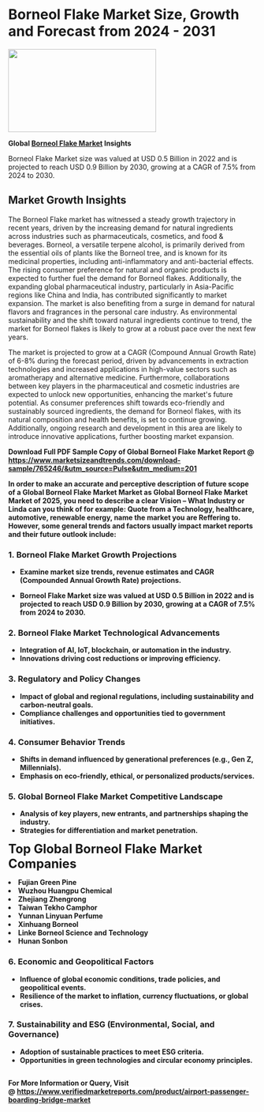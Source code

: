 <H1>Borneol Flake Market Size, Growth and Forecast from 2024 - 2031</H1><img class="aligncenter size-medium wp-image-584254" src="https://thirdeyenews.in/wp-content/uploads/2024/09/Global-Market-Research-300x168.jpeg" alt="" width="300" height="168" /><p><strong>Global&nbsp;<a href="https://www.marketsizeandtrends.com/download-sample/765246/&amp;utm_source=Pulse&amp;utm_medium=201">Borneol Flake Market</a> Insights</strong></p><p>Borneol Flake Market size was valued at USD 0.5 Billion in 2022 and is projected to reach USD 0.9 Billion by 2030, growing at a CAGR of 7.5% from 2024 to 2030.</p><p><h2>Market Growth Insights</h2> <p>The Borneol Flake market has witnessed a steady growth trajectory in recent years, driven by the increasing demand for natural ingredients across industries such as pharmaceuticals, cosmetics, and food & beverages. Borneol, a versatile terpene alcohol, is primarily derived from the essential oils of plants like the Borneol tree, and is known for its medicinal properties, including anti-inflammatory and anti-bacterial effects. The rising consumer preference for natural and organic products is expected to further fuel the demand for Borneol flakes. Additionally, the expanding global pharmaceutical industry, particularly in Asia-Pacific regions like China and India, has contributed significantly to market expansion. The market is also benefiting from a surge in demand for natural flavors and fragrances in the personal care industry. As environmental sustainability and the shift toward natural ingredients continue to trend, the market for Borneol flakes is likely to grow at a robust pace over the next few years. </p> <p><strong></strong></p> <p>The market is projected to grow at a CAGR (Compound Annual Growth Rate) of 6-8% during the forecast period, driven by advancements in extraction technologies and increased applications in high-value sectors such as aromatherapy and alternative medicine. Furthermore, collaborations between key players in the pharmaceutical and cosmetic industries are expected to unlock new opportunities, enhancing the market's future potential. As consumer preferences shift towards eco-friendly and sustainably sourced ingredients, the demand for Borneol flakes, with its natural composition and health benefits, is set to continue growing. Additionally, ongoing research and development in this area are likely to introduce innovative applications, further boosting market expansion.</p> <p><strong></p><p><span class=""><strong>Download Full PDF Sample Copy of Global Borneol Flake Market Report</strong> @ <a href="https://www.marketsizeandtrends.com/download-sample/765246/&amp;utm_source=Pulse&amp;utm_medium=201" target="_blank">https://www.marketsizeandtrends.com/download-sample/765246/&amp;utm_source=Pulse&amp;utm_medium=201</a></span></p><p>In order to make an accurate and perceptive description of future scope of a Global&nbsp;Borneol Flake Market Market as Global&nbsp;Borneol Flake Market Market of 2025, you need to describe a clear Vision &ndash; What Industry or Linda can you think of for example: Quote from a Technology, healthcare, automotive, renewable energy, name the market you are Reffering to. However, some general trends and factors usually impact market reports and their future outlook include:</p><h3>1.&nbsp;<strong>Borneol Flake Market Growth Projections</strong></h3><ul><li>Examine market size trends, revenue estimates and CAGR (Compounded Annual Growth Rate) projections.</li><li><p>Borneol Flake Market size was valued at USD 0.5 Billion in 2022 and is projected to reach USD 0.9 Billion by 2030, growing at a CAGR of 7.5% from 2024 to 2030.</p></li></ul><h3>2.&nbsp;<strong>Borneol Flake Market Technological Advancements</strong></h3><ul><li>Integration of AI, IoT, blockchain, or automation in the industry.</li><li>Innovations driving cost reductions or improving efficiency.</li></ul><h3>3.&nbsp;<strong>Regulatory and Policy Changes</strong></h3><ul><li>Impact of global and regional regulations, including sustainability and carbon-neutral goals.</li><li>Compliance challenges and opportunities tied to government initiatives.</li></ul><h3>4.&nbsp;<strong>Consumer Behavior Trends</strong></h3><ul><li>Shifts in demand influenced by generational preferences (e.g., Gen Z, Millennials).</li><li>Emphasis on eco-friendly, ethical, or personalized products/services.</li></ul><h3>5.&nbsp;<strong>Global Borneol Flake Market Competitive Landscape</strong></h3><ul><li>Analysis of key players, new entrants, and partnerships shaping the industry.</li><li>Strategies for differentiation and market penetration.</li></ul><p data-pm-slice="1 1 []"><span style="color: inherit; font-family: inherit; font-size: 25px;">Top Global Borneol Flake Market Companies</span></p><div class="" data-test-id=""><p><li>Fujian Green Pine</li><li> Wuzhou Huangpu Chemical</li><li> Zhejiang Zhengrong</li><li> Taiwan Tekho Camphor</li><li> Yunnan Linyuan Perfume</li><li> Xinhuang Borneol</li><li> Linke Borneol Science and Technology</li><li> Hunan Sonbon</li></p></div><h3>6.&nbsp;<strong>Economic and Geopolitical Factors</strong></h3><ul><li>Influence of global economic conditions, trade policies, and geopolitical events.</li><li>Resilience of the market to inflation, currency fluctuations, or global crises.</li></ul><h3>7.&nbsp;<strong>Sustainability and ESG (Environmental, Social, and Governance)</strong></h3><ul><li>Adoption of sustainable practices to meet ESG criteria.</li><li>Opportunities in green technologies and circular economy principles.</li></ul><h2><strong style="font-size: 14px;">For More Information or Query, Visit @&nbsp;</strong><a style="background-color: #ffffff; font-size: 14px;" href="https://www.marketsizeandtrends.com/report/borneol-flake-market/" target="_blank">https://www.verifiedmarketreports.com/product/airport-passenger-boarding-bridge-market</a></h2>
